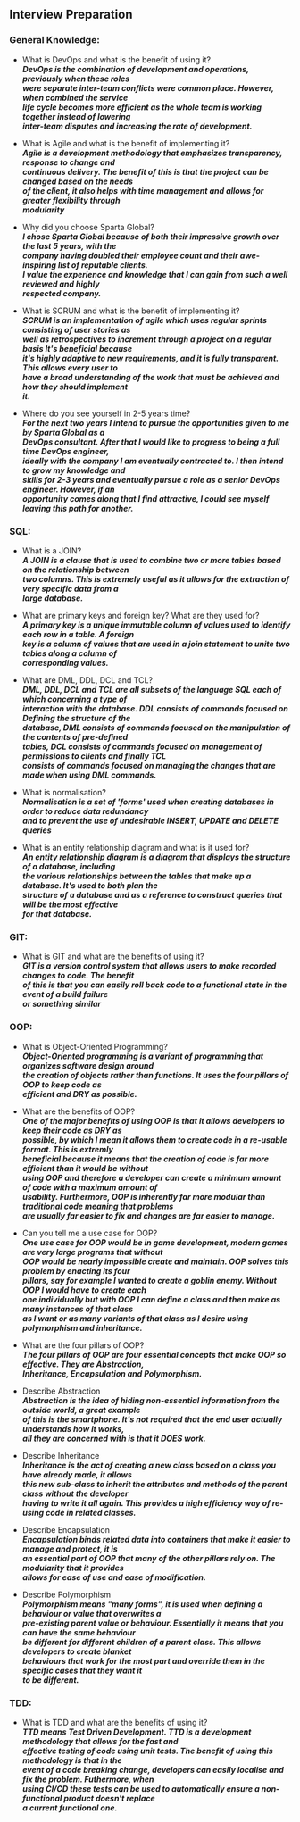 ## Interview Preparation  
### General Knowledge:
* What is DevOps and what is the benefit of using it?  
  ***DevOps is the combination of development and operations, previously when these roles***  
  ***were separate inter-team conflicts were common place. However, when combined the service***  
  ***life cycle becomes more efficient as the whole team is working together instead of lowering***  
  ***inter-team disputes and increasing the rate of development.***  


* What is Agile and what is the benefit of implementing it?  
  ***Agile is a development methodology that emphasizes transparency, response to change and***  
  ***continuous delivery. The benefit of this is that the project can be changed based on the needs***  
  ***of the client, it also helps with time management and allows for greater flexibility through***  
  ***modularity***  


* Why did you choose Sparta Global?  
  ***I chose Sparta Global because of both their impressive growth over the last 5 years, with the***  
  ***company having doubled their employee count and their awe-inspiring list of reputable clients.***  
  ***I value the experience and knowledge that I can gain from such a well reviewed and highly***  
  ***respected company.***  


* What is SCRUM and what is the benefit of implementing it?  
  ***SCRUM is an implementation of agile which uses regular sprints consisting of user stories as***  
  ***well as retrospectives to increment through a project on a regular basis It's beneficial because***  
  ***it's highly adaptive to new requirements, and it is fully transparent. This allows every user to***  
  ***have a broad understanding of the work that must be achieved and how they should implement***  
  ***it.***  


* Where do you see yourself in 2-5 years time?  
  ***For the next two years I intend to pursue the opportunities given to me by Sparta Global as a***  
  ***DevOps consultant. After that I would like to progress to being a full time DevOps engineer,***  
  ***ideally with the company I am eventually contracted to. I then intend to grow my knowledge and***  
  ***skills for 2-3 years and eventually pursue a role as a senior DevOps engineer. However, if an***  
  ***opportunity comes along that I find attractive, I could see myself leaving this path for another.***  


### SQL:  
* What is a JOIN?  
  ***A JOIN is a clause that is used to combine two or more tables based on the relationship between***  
  ***two columns. This is extremely useful as it allows for the extraction of very specific data from a***  
  ***large database.***  


* What are primary keys and foreign key? What are they used for?  
  ***A primary key is a unique immutable column of values used to identify each row in a table. A foreign***  
  ***key is a column of values that are used in a join statement to unite two tables along a column of***  
  ***corresponding values.***    


* What are DML, DDL, DCL and TCL?  
  ***DML, DDL, DCL and TCL are all subsets of the language SQL each of which concerning a type of***  
  ***interaction with the database. DDL consists of commands focused on Defining the structure of the***  
  ***database, DML consists of commands focused on the manipulation of the contents of pre-defined***  
  ***tables, DCL consists of commands focused on management of permissions to clients and finally TCL***  
  ***consists of commands focused on managing the changes that are made when using DML commands.***   


* What is normalisation?  
  ***Normalisation is a set of 'forms' used when creating databases in order to reduce data redundancy***  
  ***and to prevent the use of undesirable INSERT, UPDATE and DELETE queries***  


* What is an entity relationship diagram and what is it used for?  
  ***An entity relationship diagram is a diagram that displays the structure of a database, including***  
  ***the various relationships between the tables that make up a database. It's used to both plan the***  
  ***structure of a database and as a reference to construct queries that will be the most effective***  
  ***for that database.***   


### GIT:  
* What is GIT and what are the benefits of using it?  
  ***GIT is a version control system that allows users to make recorded changes to code. The benefit***  
  ***of this is that you can easily roll back code to a functional state in the event of a build failure***  
  ***or something similar***  


### OOP: 
* What is Object-Oriented Programming?  
  ***Object-Oriented programming is a variant of programming that organizes software design around***  
  ***the creation of objects rather than functions. It uses the four pillars of OOP to keep code as***  
  ***efficient and DRY as possible.***  
  

* What are the benefits of OOP?  
  ***One of the major benefits of using OOP is that it allows developers to keep their code as DRY as***  
  ***possible, by which I mean it allows them to create code in a re-usable format. This is extremly***  
  ***beneficial because it means that the creation of code is far more efficient than it would be without***  
  ***using OOP and therefore a developer can create a minimum amount of code with a maximum amount of***  
  ***usability. Furthermore, OOP is inherently far more modular than traditional code meaning that problems***  
  ***are usually far easier to fix and changes are far easier to manage.***  


* Can you tell me a use case for OOP?  
  ***One use case for OOP would be in game development, modern games are very large programs that without***  
  ***OOP would be nearly impossible create and maintain. OOP solves this problem by enacting its four***  
  ***pillars, say for example I wanted to create a goblin enemy. Without OOP I would have to create each***  
  ***one individually but with OOP I can define a class and then make as many instances of that class***  
  ***as I want or as many variants of that class as I desire using polymorphism and inheritance.***  
  

* What are the four pillars of OOP?  
  ***The four pillars of OOP are four essential concepts that make OOP so effective. They are Abstraction,***  
  ***Inheritance, Encapsulation and Polymorphism.***  
  

* Describe Abstraction  
  ***Abstraction is the idea of hiding non-essential information from the outside world, a great example***  
  ***of this is the smartphone. It's not required that the end user actually understands how it works,***  
  ***all they are concerned with is that it DOES work.***  
  

* Describe Inheritance  
  ***Inheritance is the act of creating a new class based on a class you have already made, it allows***  
  ***this new sub-class to inherit the attributes and methods of the parent class without the developer***  
  ***having to write it all again. This provides a high efficiency way of re-using code in related classes.***
  
  
* Describe Encapsulation  
  ***Encapsulation binds related data into containers that make it easier to manage and protect, it is***  
  ***an essential part of OOP that many of the other pillars rely on. The modularity that it provides***  
  ***allows for ease of use and ease of modification.***

  
* Describe Polymorphism  
  ***Polymorphism means "many forms", it is used when defining a behaviour or value that overwrites a***  
  ***pre-existing parent value or behaviour. Essentially it means that you can have the same behaviour***  
  ***be different for different children of a parent class. This allows developers to create blanket***  
  ***behaviours that work for the most part and override them in the specific cases that they want it***  
  ***to be different.***


### TDD:  
* What is TDD and what are the benefits of using it?  
  ***TTD means Test Driven Development. TTD is a development methodology that allows for the fast and***  
  ***effective testing of code using unit tests. The benefit of using this methodology is that in the***  
  ***event of a code breaking change, developers can easily localise and fix the problem. Futhermore, when***  
  ***using CI/CD these tests can be used to automatically ensure a non-functional product doesn't replace***  
  ***a current functional one.***
